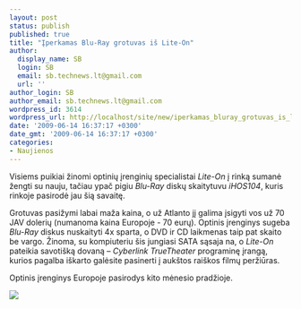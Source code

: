 ```yaml
---
layout: post
status: publish
published: true
title: "Įperkamas Blu-Ray grotuvas iš Lite-On"
author:
  display_name: SB
  login: SB
  email: sb.technews.lt@gmail.com
  url: ''
author_login: SB
author_email: sb.technews.lt@gmail.com
wordpress_id: 3614
wordpress_url: http://localhost/site/new/iperkamas_bluray_grotuvas_is_liteon/
date: '2009-06-14 16:37:17 +0300'
date_gmt: '2009-06-14 16:37:17 +0300'
categories:
- Naujienos
---
```

<p>Visiems puikiai žinomi optinių įrenginių specialistai <i>Lite-On</i> į rinką sumanė žengti su nauju, tačiau ypač pigiu <i>Blu-Ray</i> diskų skaitytuvu <i>iHOS104</i>, kuris rinkoje pasirodė jau šią savaitę. </p>
<p>Grotuvas pasižymi labai maža kaina, o už Atlanto jį galima įsigyti vos už 70 JAV dolerių (numanoma kaina Europoje - 70 eurų). Optinis įrenginys sugeba <i>Blu-Ray</i> diskus nuskaityti 4x sparta, o DVD ir CD laikmenas taip pat skaito be vargo. Žinoma, su kompiuteriu šis jungiasi SATA sąsaja na, o <i>Lite-On</i> pateikia savotišką dovaną – <i>Cyberlink TrueTheater</i> programinę įrangą, kurios pagalba iškarto galėsite pasinerti į aukštos raiškos filmų peržiūras.</p>
<p>Optinis įrenginys Europoje pasirodys kito mėnesio pradžioje.</p>
<p><img src="http://www.techpowerup.com/img/09-06-12/15a.jpg" /></p>
